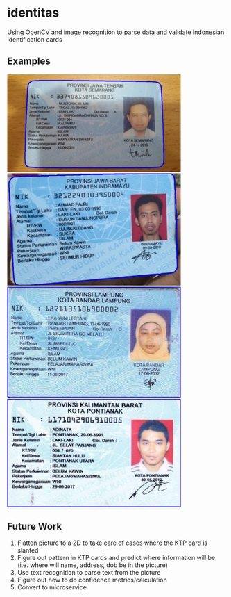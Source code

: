 # identitas
Using OpenCV and image recognition to parse data and validate Indonesian identification cards

## Examples

<img src="https://raw.githubusercontent.com/obedtandadjaja/identitas/master/results/ktp-1.png" width="400" />
<img src="https://raw.githubusercontent.com/obedtandadjaja/identitas/master/results/ktp-2.png" width="400" />
<img src="https://raw.githubusercontent.com/obedtandadjaja/identitas/master/results/ktp-3.png" width="400" />
<img src="https://raw.githubusercontent.com/obedtandadjaja/identitas/master/results/ktp-4.png" width="400" />

## Future Work

1. Flatten picture to a 2D to take care of cases where the KTP card is slanted
1. Figure out pattern in KTP cards and predict where information will be (i.e. where will name, address, dob be in the picture)
1. Use text recognition to parse text from the picture
1. Figure out how to do confidence metrics/calculation
1. Convert to microservice
